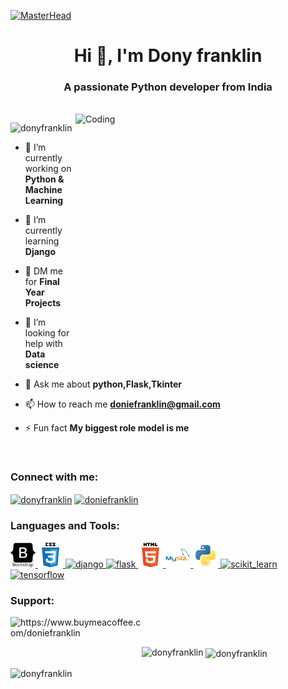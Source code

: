 [![MasterHead](https://media0.giphy.com/headers/GitHub/w8ZJLtJbmuph.gif)](https://donyfranklin.io)

<h1 align="center">Hi 👋, I'm Dony franklin</h1>
<h3 align="center">A passionate Python developer from India</h3>
<br>
<img align="right" alt="Coding" width="400" height="400" src="https://i.pinimg.com/originals/f1/e7/34/f1e734f9cade86fe737a9aa404ad5677.gif">

<p align="left"> <img src="https://komarev.com/ghpvc/?username=donyfranklin&label=Profile%20views&color=0e75b6&style=flat" alt="donyfranklin" /> </p>


- 🔭 I’m currently working on **Python & Machine Learning**

- 🌱 I’m currently learning **Django**
  
- 🔭 DM me for **Final Year Projects**
  
- 🤝 I’m looking for help with **Data science**

- 💬 Ask me about **python,Flask,Tkinter**

- 📫 How to reach me **doniefranklin@gmail.com**

- ⚡ Fun fact **My biggest role model is me**

<br>
<h3 align="left">Connect with me:</h3>
<p align="left">
<a href="https://linkedin.com/in/donyfranklin" target="blank"><img align="center" src="https://raw.githubusercontent.com/rahuldkjain/github-profile-readme-generator/master/src/images/icons/Social/linked-in-alt.svg" alt="donyfranklin" height="30" width="40" /></a>
<a href="https://instagram.com/doniefranklin" target="blank"><img align="center" src="https://raw.githubusercontent.com/rahuldkjain/github-profile-readme-generator/master/src/images/icons/Social/instagram.svg" alt="doniefranklin" height="30" width="40" /></a>
</p>

<h3 align="left">Languages and Tools:</h3>
<p align="left"> <a href="https://getbootstrap.com" target="_blank" rel="noreferrer"> <img src="https://raw.githubusercontent.com/devicons/devicon/master/icons/bootstrap/bootstrap-plain-wordmark.svg" alt="bootstrap" width="40" height="40"/> </a> <a href="https://www.w3schools.com/css/" target="_blank" rel="noreferrer"> <img src="https://raw.githubusercontent.com/devicons/devicon/master/icons/css3/css3-original-wordmark.svg" alt="css3" width="40" height="40"/> </a> <a href="https://www.djangoproject.com/" target="_blank" rel="noreferrer"> <img src="https://cdn.worldvectorlogo.com/logos/django.svg" alt="django" width="40" height="40"/> </a> <a href="https://flask.palletsprojects.com/" target="_blank" rel="noreferrer"> <img src="https://www.vectorlogo.zone/logos/pocoo_flask/pocoo_flask-icon.svg" alt="flask" width="40" height="40"/> </a> <a href="https://www.w3.org/html/" target="_blank" rel="noreferrer"> <img src="https://raw.githubusercontent.com/devicons/devicon/master/icons/html5/html5-original-wordmark.svg" alt="html5" width="40" height="40"/> </a> <a href="https://www.mysql.com/" target="_blank" rel="noreferrer"> <img src="https://raw.githubusercontent.com/devicons/devicon/master/icons/mysql/mysql-original-wordmark.svg" alt="mysql" width="40" height="40"/> </a> <a href="https://www.python.org" target="_blank" rel="noreferrer"> <img src="https://raw.githubusercontent.com/devicons/devicon/master/icons/python/python-original.svg" alt="python" width="40" height="40"/> </a> <a href="https://scikit-learn.org/" target="_blank" rel="noreferrer"> <img src="https://upload.wikimedia.org/wikipedia/commons/0/05/Scikit_learn_logo_small.svg" alt="scikit_learn" width="40" height="40"/> </a> <a href="https://www.tensorflow.org" target="_blank" rel="noreferrer"> <img src="https://www.vectorlogo.zone/logos/tensorflow/tensorflow-icon.svg" alt="tensorflow" width="40" height="40"/> </a> </p>

<h3 align="left">Support:</h3>
<p><a href="https://www.buymeacoffee.com/https://www.buymeacoffee.com/doniefranklin"> <img align="left" src="https://cdn.buymeacoffee.com/buttons/v2/default-yellow.png" height="50" width="210" alt="https://www.buymeacoffee.com/doniefranklin" /></a></p><br><br>

<p><img align="left" src="https://github-readme-stats.vercel.app/api/top-langs?username=donyfranklin&show_icons=true&locale=en&layout=compact" alt="donyfranklin" /></p>

<p>&nbsp;<img align="center" src="https://github-readme-stats.vercel.app/api?username=donyfranklin&show_icons=true&locale=en" alt="donyfranklin" /></p>

<p><img align="center" src="https://github-readme-streak-stats.herokuapp.com/?user=donyfranklin&" alt="donyfranklin" /></p>

